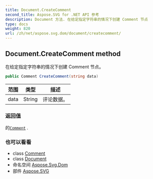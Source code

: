 ```yaml
---
title: Document.CreateComment
second_title: Aspose.SVG for .NET API 参考
description: Document 方法. 在给定指定字符串的情况下创建 Comment 节点
type: docs
weight: 820
url: /zh/net/aspose.svg.dom/document/createcomment/
---
```

## Document.CreateComment method

在给定指定字符串的情况下创建 Comment 节点。

```csharp
public Comment CreateComment(string data)
```

| 范围 | 类型 | 描述 |
| --- | --- | --- |
| data | String | 评论数据。 |

### 返回值

的[`Comment`](../../comment/) .

### 也可以看看

* class [Comment](../../comment/)
* class [Document](../)
* 命名空间 [Aspose.Svg.Dom](../../document/)
* 部件 [Aspose.SVG](../../../)


